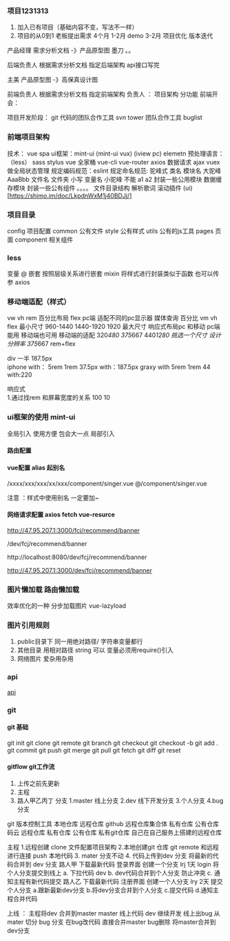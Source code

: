 
### 项目1231313

1. 加入已有项目（基础内容不变，写法不一样） 
2. 项目的从0到1
  老板提出需求  4个月  1-2月 demo 3-2月 项目优化 版本迭代

  产品经理  需求分析文档  -》产品原型图 墨刀 。。

  后端负责人  根据需求分析文档 指定后端架构 
  api接口写完

  主美  产品原型图  -》高保真设计图

  前端负责人  根据需求分析文档 指定前端架构
  负责人 ： 项目架构 分功能
  前端开会： 
  
  项目开发阶段：
  git 代码的团队合作工具  svn
  tower  团队合作工具 buglist

  ### 前端项目架构

  技术： vue spa 
  ui框架：mint-ui  (mint-ui   vux)  (iview pc) elemetn
  预处理语言：（less） sass stylus
  vue 全家桶
  vue-cli
  vue-router
  axios 数据请求 ajax
  vuex 做全局状态管理
  规定编码规范：eslint
  规定命名规范: 驼峰式  类名 模块名 大驼峰 AaaBbb  文件名 文件夹 小写  变量名 小驼峰 不能 a1 a2 
  封装一些公用模块  数据缓存模块
  封装一些公有组件  。。。。
  文件目录结构
  解析歌词
  滚动插件
  (ui)[https://shimo.im/doc/LkpdnWxM1j40BDJj/]

  ### 项目目录
  config 项目配置
  common 公有文件
     style 公有样式
     utils 公有的js工具
  pages  页面
  component  相关组件
  ### less
  变量 @
  嵌套 按照层级关系进行嵌套
  mixin 将样式进行封装类似于函数 也可以传参
  axios
  ### 移动端适配（样式）
  vw  vh  rem
  百分比布局
  flex
  pc端  适配不同的pc显示器 媒体查询 百分比 vm vh flex
  最小尺寸 960-1440  1440-1920  1920   最大尺寸
  响应式布局pc 和移动
  pc端能用 移动端也可用
  移动端的适配
  320*480        375*667  440*1280
  挑选一个尺寸 设计分辨率 375*667
rem+flex

  div  一半  187.5px   
  iphone  with： 5rem         1rem 37.5px  with：187.5px
  graxy   with 5rem          1rem  44     with:220

  响应式  
  1.通过找rem 和屏幕宽度的关系  100  10

  ### ui框架的使用  mint-ui
  全局引入 使用方便 包会大一点
  局部引入

#### 路由配置
   
#### vue配置  alias 起别名
/xxxx/xxx/xxx/xx/xxx/component/singer.vue
@/component/singer.vue

注意 ：样式中使用别名 一定要加~

#### 网络请求配置 axios  fetch vue-resurce

http://47.95.207.1:3000/fcj/recommend/banner

/dev/fcj/recommend/banner

http://localhost:8080/dev/fcj/recommend/banner

http://47.95.207.1:3000/dev/fcj/recommend/banner

### 图片懒加载  路由懒加载
效率优化的一种  分步加载图片 vue-lazyload

### 图片引用规则
1. public目录下 同一用绝对路径/  字符串变量都行
2. 其他目录    用相对路径  string 可以 变量必须用require()引入
3. 网络图片  爱杂用杂用

### api 
[api](http://47.95.207.1:3000/apidoc/)

### git
#### git 基础 
git init
git clone
git remote
git branch
git checkout
git checkout -b
git add  .
git  commit 
git push
git  merge
git pull
git fetch
git diff
git reset
<!-- git resolve -->
#### gitflow  git工作流
1. 上传之前先更新
1. 主程
2. 路人甲乙丙丁
分支
1.master   线上分支
2.dev      线下开发分支
3.个人分支
4.bug分支

git  版本控制工具  本地仓库  远程仓库
github  远程仓库集合体 私有仓库  公有仓库
码云     远程仓库 私有仓库  公有仓库
私有git仓库  自己在自己服务上搭建的远程仓库

主程 
1.远程创建 clone  文件配置项目架构
2.本地创建git 仓库  git remote 和远程进行连接 push 本地代码
3. mater 分支不动
4. 代码上传到dev 分支
将最新的代码合并到 dev 分支
路人甲
下载最新代码
登录界面
创建一个分支 lrj 
1天 login 将个人分支提交到线上 
 a. 下拉代码 dev
 b.  dev代码合并到个人分支   防止冲突
 c. 通知主程有新代码提交
路人乙
下载最新代码
注册界面
创建一个人分支  lry
2天 
提交个人分支
a.跟新最新dev分支
b.将dev分支合并到个人分支
c.提交代码
d.通知主程合并代码

上线  ：
主程将dev 合并到master
master 线上代码
dev 继续开发
线上出bug
从mater 切分 bug 分支
在bug改代码
直接合并master bug删除
将master合并到dev分支
